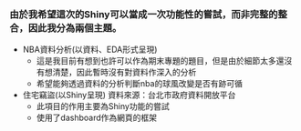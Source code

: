 ### 由於我希望這次的Shiny可以當成一次功能性的嘗試，而非完整的整合，因此我分為兩個主題。
- NBA資料分析(以資料、EDA形式呈現)
  * 這是我目前有想到也許可以作為期末專題的題目，但是由於細節太多還沒有想清楚，因此暫時沒有對資料作深入的分析
  * 希望能夠透過資料的分析判斷nba的球風改變是否有跡可循
- 住宅竊盜(以Shiny呈現)
  資料來源：台北市政府資料開放平台
  * 此項目的作用主要為Shiny功能的嘗試
  * 使用了dashboard作為網頁的框架
